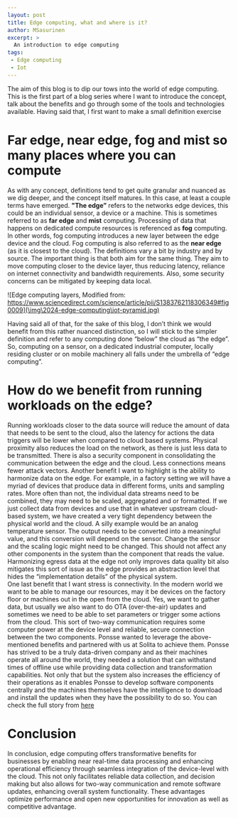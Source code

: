 ```yaml
---
layout: post
title: Edge computing, what and where is it?
author: MSasurinen
excerpt: >
  An introduction to edge computing
tags:
 - Edge computing
 - Iot
---
```


The aim of this blog is to dip our tows into the world of edge computing.  This is the first part of a blog series where I want to introduce the concept, talk about the benefits and go through some of the tools and technologies available. 
Having said that, I first want to make a small definition exercise

# Far edge, near edge, fog and mist so many places where you can compute

As with any concept, definitions tend to get quite granular and nuanced as we dig deeper, and the concept itself matures.  In this case, at least a couple terms have emerged. **"The edge”** refers to the networks edge devices, this could be an individual sensor, a device or a machine. This is sometimes referred to as **far edge** and **mist** computing.
Processing of data that happens on dedicated compute resources is referenced as **fog** computing. In other words, fog computing introduces a new layer between the edge device and the cloud. Fog computing is also referred to as the **near edge** (as it is closest to the cloud). 
The definitions vary a bit by industry and by source. 
The important thing is that both aim for the same thing. They aim to move computing closer to the device layer, thus reducing latency, reliance on internet connectivity and bandwidth requirements. Also, some security concerns can be mitigated by keeping data local.

![Edge computing layers, Modified from: https://www.sciencedirect.com/science/article/pii/S1383762118306349#fig0009](\img\2024-edge-computing\iot-pyramid.jpg)

Having said all of that, for the sake of this blog, I don’t think we would benefit from this rather nuanced distinction, so I will stick to the simpler definition and refer to any computing done “below” the cloud as “the edge”. So, computing on a sensor, on a dedicated industrial computer, locally residing cluster or on mobile machinery all falls under the umbrella of “edge computing”.

# How do we benefit from running workloads on the edge? 

Running workloads closer to the data source will reduce the amount of data that needs to be sent to the cloud, also the latency for actions the data triggers will be lower when compared to cloud based systems. Physical proximity also reduces the load on the network, as there is just less data to be transmitted.
There is also a security component in consolidating the communication between the edge and the cloud. Less connections means fewer attack vectors. 
Another benefit I want to highlight is the ability to harmonize data on the edge. For example, in a factory setting we will have a myriad of devices that produce data in different forms, units and sampling rates. More often than not, the individual data streams need to be combined, they may need to be scaled, aggregated and or formatted.  If we just collect data from devices and use that in whatever upstream cloud-based system, we have created a very tight dependency between the physical world and the cloud. A silly example would be an analog temperature sensor. The output needs to be converted into a meaningful value, and this conversion will depend on the sensor. Change the sensor and the scaling logic might need to be changed. This should not affect any other components in the system than the component that reads the value. 
Harmonizing egress data at the edge not only improves data quality bit also mitigates this sort of issue as the edge provides an abstraction level that hides the “implementation details” of the physical system.  
One last benefit that I want stress is connectivity. In the modern world we want to be able to manage our resources, may it be devices on the factory floor or machines out in the open from the cloud. Yes, we want to gather data, but usually we also want to do OTA (over-the-air) updates  and sometimes we need to be able to set parameters or trigger some actions from the cloud. This sort of two-way communication requires some computer power at the device level and reliable, secure connection between the two components.
Ponsse wanted to leverage the above-mentioned benefits   and partnered with us at Solita to achieve them. Ponsse has strived to be a truly data-driven company and as their machines operate all around the world, they needed a solution that can withstand times of offline use while providing data collection and transformation capabilities. Not only that but the system also increases the efficiency of their operations as it enables Ponsse to develop software components centrally and the machines themselves have the intelligence to download and install the updates when they have the possibility to do so. You can check the full story from [here](https://www.solita.fi/work/edge-computing-starts-new-era-of-intelligence-in-forest-harvesting/)

# Conclusion
In conclusion, edge computing offers transformative benefits for businesses by enabling near real-time data processing and enhancing operational efficiency through seamless integration of the device-level with the cloud. This not only facilitates reliable data collection, and decision making but also allows for two-way communication and remote software updates, enhancing overall system functionality. These advantages optimize performance and open new opportunities for innovation as well as competitive advantage.

